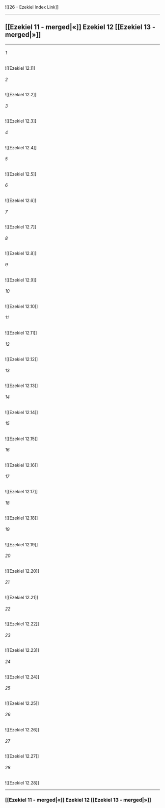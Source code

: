 ![[26 - Ezekiel Index Link]]

---
##  [[Ezekiel 11 - merged|«]] Ezekiel 12 [[Ezekiel 13 - merged|»]]

---

###### 1
![[Ezekiel 12.1]] 

###### 2
![[Ezekiel 12.2]] 

###### 3
![[Ezekiel 12.3]] 

###### 4
![[Ezekiel 12.4]]

###### 5 
![[Ezekiel 12.5]] 

###### 6
![[Ezekiel 12.6]] 

###### 7
![[Ezekiel 12.7]] 

###### 8
![[Ezekiel 12.8]] 

###### 9
![[Ezekiel 12.9]] 

###### 10
![[Ezekiel 12.10]] 

###### 11
![[Ezekiel 12.11]] 

###### 12
![[Ezekiel 12.12]]

###### 13
![[Ezekiel 12.13]] 

###### 14
![[Ezekiel 12.14]] 

###### 15
![[Ezekiel 12.15]]

###### 16
![[Ezekiel 12.16]] 

###### 17
![[Ezekiel 12.17]]

###### 18
![[Ezekiel 12.18]] 

###### 19
![[Ezekiel 12.19]] 

###### 20
![[Ezekiel 12.20]]

###### 21
![[Ezekiel 12.21]] 

###### 22
![[Ezekiel 12.22]] 

###### 23
![[Ezekiel 12.23]]

###### 24
![[Ezekiel 12.24]] 

###### 25
![[Ezekiel 12.25]]

###### 26
![[Ezekiel 12.26]] 

###### 27
![[Ezekiel 12.27]] 

###### 28
![[Ezekiel 12.28]]


---
###  [[Ezekiel 11 - merged|«]] Ezekiel 12 [[Ezekiel 13 - merged|»]]